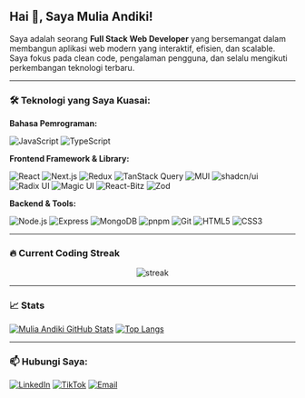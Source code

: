 ## Hai 👋, Saya Mulia Andiki!

Saya adalah seorang **Full Stack Web Developer** yang bersemangat dalam membangun aplikasi web modern yang interaktif, efisien, dan scalable. Saya fokus pada clean code, pengalaman pengguna, dan selalu mengikuti perkembangan teknologi terbaru.

---

### 🛠️ Teknologi yang Saya Kuasai:

**Bahasa Pemrograman:**

![JavaScript](https://img.shields.io/badge/JavaScript-F7DF1E?style=for-the-badge&logo=javascript&logoColor=black)
![TypeScript](https://img.shields.io/badge/TypeScript-007ACC?style=for-the-badge&logo=typescript&logoColor=white)

**Frontend Framework & Library:**

![React](https://img.shields.io/badge/React-20232A?style=for-the-badge&logo=react&logoColor=61DAFB)
![Next.js](https://img.shields.io/badge/Next.js-000000?style=for-the-badge&logo=nextdotjs&logoColor=white)
![Redux](https://img.shields.io/badge/Redux-764ABC?style=for-the-badge&logo=redux&logoColor=white)
![TanStack Query](https://img.shields.io/badge/TanStack_Query-ff4154?style=for-the-badge&logo=reactquery&logoColor=white)
![MUI](https://img.shields.io/badge/MUI-007FFF?style=for-the-badge&logo=mui&logoColor=white)
![shadcn/ui](https://img.shields.io/badge/Shadcn_UI-gray?style=for-the-badge)
![Radix UI](https://img.shields.io/badge/Radix_UI-black?style=for-the-badge)
![Magic UI](https://img.shields.io/badge/Magic_UI-purple?style=for-the-badge)
![React-Bitz](https://img.shields.io/badge/React_Bitz-61DAFB?style=for-the-badge)
![Zod](https://img.shields.io/badge/Zod-6A0DAD?style=for-the-badge)

**Backend & Tools:**

![Node.js](https://img.shields.io/badge/Node.js-43853D?style=for-the-badge&logo=node.js&logoColor=white)
![Express](https://img.shields.io/badge/Express.js-000000?style=for-the-badge&logo=express&logoColor=white)
![MongoDB](https://img.shields.io/badge/MongoDB-%234EA94B.svg?style=for-the-badge&logo=mongodb&logoColor=white)
![pnpm](https://img.shields.io/badge/pnpm-ffcc33?style=for-the-badge&logo=pnpm&logoColor=black)
![Git](https://img.shields.io/badge/Git-F05032?style=for-the-badge&logo=git&logoColor=white)
![HTML5](https://img.shields.io/badge/HTML5-E34F26?style=for-the-badge&logo=html5&logoColor=white)
![CSS3](https://img.shields.io/badge/CSS3-1572B6?style=for-the-badge&logo=css3&logoColor=white)

---

### 🔥 Current Coding Streak

<p align="center">
  <img src="https://github-readme-streak-stats-eight.vercel.app?user=MuliaAndiki&theme=tokyonight" alt="streak"/>
</p>

---

### 📈 Stats

[![Mulia Andiki GitHub Stats](https://github-readme-stats.vercel.app/api?username=MuliaAndiki&show_icons=true&theme=dracula&cache_seconds=1800&count_private=true&include_all_commits=true)](https://github.com/MuliaAndiki)
[![Top Langs](https://github-readme-stats.vercel.app/api/top-langs/?username=MuliaAndiki&theme=dracula&langs_count=10&cache_seconds=1800)](https://github.com/MuliaAndiki)

---

### 📫 Hubungi Saya:

[![LinkedIn](https://img.shields.io/badge/LinkedIn-%230077B5.svg?style=for-the-badge&logo=linkedin&logoColor=white)](https://www.linkedin.com/in/mulia-andiki-030457331)
[![TikTok](https://img.shields.io/badge/TikTok-000000?style=for-the-badge&logo=tiktok&logoColor=white)](https://www.tiktok.com/@dikzzycde)
[![Email](https://img.shields.io/badge/Email-%23EA4335.svg?style=for-the-badge&logo=gmail&logoColor=white)](mailto:muliaandiki@gmail.com)
